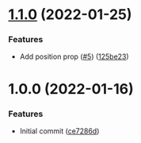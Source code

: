 # [1.1.0](https://github.com/untemps/svelte-use-tooltip/compare/v1.0.0...v1.1.0) (2022-01-25)


### Features

* Add position prop ([#5](https://github.com/untemps/svelte-use-tooltip/issues/5)) ([125be23](https://github.com/untemps/svelte-use-tooltip/commit/125be23343a342f4974e35419ace036709ae1eb7))

# 1.0.0 (2022-01-16)


### Features

* Initial commit ([ce7286d](https://github.com/untemps/svelte-use-tooltip/commit/ce7286d50a19c88ad3010a7e114870d13a04ad62))
